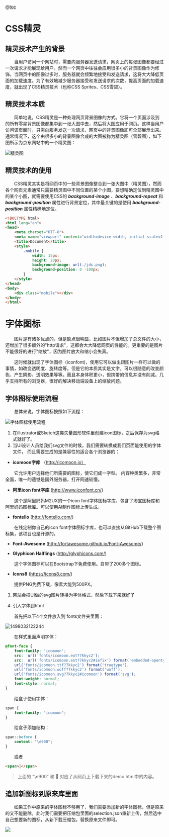 @[toc](CSS精灵和字体图标)

# CSS精灵
## 精灵技术产生的背景
&emsp;&emsp;当用户访问一个网站时，需要向服务器发送请求，网页上的每张图像都要经过一次请求才能展现给用户。然而一个网页中往往会应用很多小的背景图像作为修饰，当网页中的图像过多时，服务器就会频繁地接受和发送请求，这将大大降低页面的加载速度。为了有效地减少服务器接受和发送请求的次数，提高页面的加载速度，就出现了CSS精灵技术（也称CSS Sprites、CSS雪碧）。

## 精灵技术本质
&emsp;&emsp;简单地说，CSS精灵是一种处理网页背景图像的方式。它将一个页面涉及到的所有零星背景图像都集中到一张大图中去，然后将大图应用于网页。这样当用户访问该页面时，只需向服务发送一次请求，网页中的背景图像即可全部展示出来。通常情况下，这个由很多小的背景图像合成的大图被称为精灵图（雪碧图），如下图所示为京东网站中的一个精灵图：

![精灵图](./images/精灵图.png)

## 精灵技术的使用
&emsp;&emsp;CSS精灵其实是将网页中的一些背景图像整合到一张大图中（精灵图），然而各个网页元素通常只需要精灵图中不同位置的某个小图，要想精确定位到精灵图中的某个小图，就需要使用CSS的 *__background-image__* 、*__background-repeat__* 和 *__background-position__* 属性进行背景定位，其中最关键的是使用 *__background-position__* 属性精确地定位。

```html
<!DOCTYPE html>
<html lang="en">
<head>
    <meta charset="UTF-8">
    <meta name="viewport" content="width=device-width, initial-scale=1.0">
    <title>Document</title>
    <style>
        .mobile {
            width: 15px;
            height: 20px;
            background-image: url(./jds.png);
            background-position: 0 -100px;
        }
    </style>
</head>
<body>
    <div class="mobile"></div>
</body>
</html>
```

# 字体图标
&emsp;&emsp;图片是有诸多优点的，但是缺点很明显，比如图片不但增加了总文件的大小，还增加了很多额外的"http请求"，这都会大大降低网页的性能的。更重要的是图片不能很好的进行"缩放"，因为图片放大和缩小会失真。 

&emsp;&emsp;这时候就出现了字体图标（iconfont)，使用它可以做出跟图片一样可以做的事情，如改变透明度、旋转度等。但是它的本质其实是文字，可以很随意的改变颜色、产生阴影、透明效果等等。而且本身体积更小，但携带的信息并没有削减。几乎支持所有的浏览器，很好的解决移动端设备上的缩放问题。

## 字体图标使用流程
&emsp;&emsp;总体来说，字体图标按照如下流程：

![字体图标使用流程](./images/字体图标使用流程.png)

1. 在illustrator或Sketch这类矢量图形软件里创建icon图标，之后保存为svg格式就好了。
2. 当UI设计人员给我们svg文件的时候，我们需要转换成我们页面能使用的字体文件， 而且需要生成的是兼容性的适合各个浏览器的：

+ **icomoon字库** （http://icomoon.io）

&emsp;&emsp;它允许用户选择他们所需要的图标，使它们成一字型。 内容种类繁多，非常全面，唯一的遗憾是国外服务器，打开网速较慢。

+ **阿里icon font字库** (http://www.iconfont.cn/)

&emsp;&emsp;这个是阿里妈妈M2UX的一个icon font字体图标字库，包含了淘宝图标库和阿里妈妈图标库。可以使用AI制作图标上传生成。

+ **fontello** (http://fontello.com/)

&emsp;&emsp;在线定制你自己的icon font字体图标字库，也可以直接从GitHub下载整个图标集，该项目也是开源的。

+ **Font-Awesome** (http://fortawesome.github.io/Font-Awesome/)

+ **Glyphicon Halflings** (http://glyphicons.com/)

&emsp;&emsp;这个字体图标可以在Bootstrap下免费使用。自带了200多个图标。

+ **Icons8** (https://icons8.com/)

&emsp;&emsp;提供PNG免费下载，像素大能到500PX。

3. 网站会把UI做的svg图片转换为字体格式，然后下载下来就好了

4. 引入字体到html

&emsp;&emsp;首先把以下4个文件放入到 fonts文件夹里面：

![1498032122244](./images/1498032122244.png)

&emsp;&emsp;在样式里面声明字体：

```css
@font-face {
    font-family: 'icomoon';
    src:  url('fonts/icomoon.eot?7kkyc2');
    src:  url('fonts/icomoon.eot?7kkyc2#iefix') format('embedded-opentype'),
    url('fonts/icomoon.ttf?7kkyc2') format('truetype'),
    url('fonts/icomoon.woff?7kkyc2') format('woff'),
    url('fonts/icomoon.svg?7kkyc2#icomoon') format('svg');
    font-weight: normal;
    font-style: normal;
}
```

&emsp;&emsp;给盒子使用字体：

```css
span {
    font-family: "icomoon";
}
```

&emsp;&emsp;给盒子添加结构：

```css
span::before {
    content: "\e900";
}
```

&emsp;&emsp;或者

```html
<span></span>  
```

> 上面的 "\e900" 和  对应了从网页上下载下来的demo.html中的内容。

## 追加新图标到原来库里面
&emsp;&emsp;如果工作中原来的字体图标不够用了，我们需要添加新的字体图标，但是原来的又不能删除，此时我们需要把压缩包里面的selection.json重新上传，然后选中自己想要新的图标，从新下载压缩包，替换原来文件即可。

![](./images/fontt5.png)


